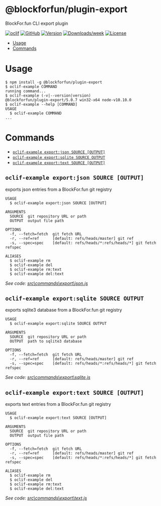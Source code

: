 @blockforfun/plugin-export
=========================

BlockFor.fun CLI export plugin

[![oclif](https://img.shields.io/badge/cli-oclif-brightgreen.svg)](https://oclif.io)
[![GitHub](https://img.shields.io/github/stars/blockforfun/cli.svg?logo=github)](https://github.com/blockforfun/cli/tree/master/plugins/plugin-export)
[![Version](https://img.shields.io/npm/v/@blockforfun/plugin-export.svg?logo=npm)](https://npmjs.org/package/@blockforfun/plugin-export)
[![Downloads/week](https://img.shields.io/npm/dw/@blockforfun/plugin-export.svg?logo=npm)](https://npmjs.org/package/@blockforfun/plugin-export)
[![License](https://img.shields.io/npm/l/@blockforfun/plugin-export.svg?logo=github)](https://github.com/blockforfun/cli/blob/master/plugins/plugin-export/package.json)

<!-- toc -->
* [Usage](#usage)
* [Commands](#commands)
<!-- tocstop -->

# Usage

<!-- usage -->
```sh-session
$ npm install -g @blockforfun/plugin-export
$ oclif-example COMMAND
running command...
$ oclif-example (-v|--version|version)
@blockforfun/plugin-export/5.0.7 win32-x64 node-v10.10.0
$ oclif-example --help [COMMAND]
USAGE
  $ oclif-example COMMAND
...
```
<!-- usagestop -->

# Commands

<!-- commands -->
* [`oclif-example export:json SOURCE [OUTPUT]`](#oclif-example-exportjson-source-output)
* [`oclif-example export:sqlite SOURCE OUTPUT`](#oclif-example-exportsqlite-source-output)
* [`oclif-example export:text SOURCE [OUTPUT]`](#oclif-example-exporttext-source-output)

## `oclif-example export:json SOURCE [OUTPUT]`

exports json entries from a BlockFor.fun git registry

```
USAGE
  $ oclif-example export:json SOURCE [OUTPUT]

ARGUMENTS
  SOURCE  git repository URL or path
  OUTPUT  output file path

OPTIONS
  -f, --fetch=fetch  git fetch URL
  -r, --ref=ref      [default: refs/heads/master] git ref
  -s, --spec=spec    [default: refs/heads/*:refs/heads/*] git fetch refspec

ALIASES
  $ oclif-example rm
  $ oclif-example del
  $ oclif-example rm:text
  $ oclif-example del:text
```

_See code: [src\commands\export\json.js](https://github.com/blockforfun/cli/blob/v5.0.7/src\commands\export\json.js)_

## `oclif-example export:sqlite SOURCE OUTPUT`

exports sqlite3 database from a BlockFor.fun git registry

```
USAGE
  $ oclif-example export:sqlite SOURCE OUTPUT

ARGUMENTS
  SOURCE  git repository URL or path
  OUTPUT  path to sqlite3 database

OPTIONS
  -f, --fetch=fetch  git fetch URL
  -r, --ref=ref      [default: refs/heads/master] git ref
  -s, --spec=spec    [default: refs/heads/*:refs/heads/*] git fetch refspec
```

_See code: [src\commands\export\sqlite.js](https://github.com/blockforfun/cli/blob/v5.0.7/src\commands\export\sqlite.js)_

## `oclif-example export:text SOURCE [OUTPUT]`

exports text entries from a BlockFor.fun git registry

```
USAGE
  $ oclif-example export:text SOURCE [OUTPUT]

ARGUMENTS
  SOURCE  git repository URL or path
  OUTPUT  output file path

OPTIONS
  -f, --fetch=fetch  git fetch URL
  -r, --ref=ref      [default: refs/heads/master] git ref
  -s, --spec=spec    [default: refs/heads/*:refs/heads/*] git fetch refspec

ALIASES
  $ oclif-example rm
  $ oclif-example del
  $ oclif-example rm:text
  $ oclif-example del:text
```

_See code: [src\commands\export\text.js](https://github.com/blockforfun/cli/blob/v5.0.7/src\commands\export\text.js)_
<!-- commandsstop -->
